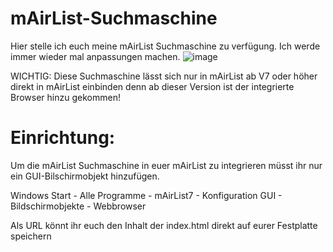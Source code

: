 # mAirList-Suchmaschine
Hier stelle ich euch meine mAirList Suchmaschine zu verfügung. Ich werde immer wieder mal anpassungen machen. 
![image](https://user-images.githubusercontent.com/118381734/230766054-08363d8d-adfb-48c5-a74e-03eab8b02cbe.png)

WICHTIG: Diese Suchmaschine lässt sich nur in mAirList ab V7 oder höher direkt in mAirList einbinden denn ab
dieser Version ist der integrierte Browser hinzu gekommen!

# Einrichtung:
Um die mAirList Suchmaschine in euer mAirList zu integrieren müsst ihr nur
ein GUI-Bilschirmobjekt hinzufügen. 

Windows Start - Alle Programme - mAirList7 - Konfiguration
GUI - Bildschirmobjekte - Webbrowser

Als URL könnt ihr euch den Inhalt der index.html direkt auf eurer Festplatte speichern

